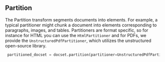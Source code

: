 ## Partition
The Partition transform segments documents into elements. For example, a typical partitioner might chunk a document into elements corresponding to paragraphs, images, and tables. Partitioners are format specific, so for instance for HTML you can use the ``HtmlPartitioner`` and for PDFs, we provide the ``UnstructuredPdfPartitioner``, which utilizes the unstructured open-source library.

```python
 partitioned_docset = docset.partition(partitioner=UnstructuredPdfPartitioner())
```
